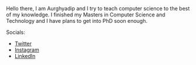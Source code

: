 Hello there, I am Aurghyadip and I try to teach computer science to the best of my knowledge. I finished my Masters in Computer Science and Technology and I have plans to get into PhD soon enough.

Socials:
- [Twitter](https://twitter.com/aurghyadip)
- [Instagram](https://www.instagram.com/aurghyadip)
- [LinkedIn](https://www.linkedin.com/in/aurghyadip-kundu-b19bb748/)
